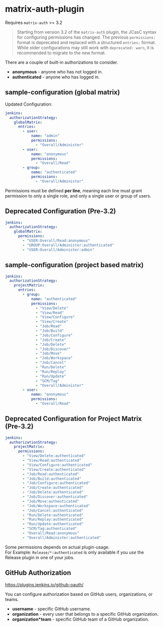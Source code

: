 # matrix-auth-plugin

Requires `matrix-auth` >= 3.2
> Starting from version 3.2 of the `matrix-auth` plugin, the JCasC syntax for configuring permissions has changed. The previous `permissions:` format is deprecated and replaced with a structured `entries:` format. While older configurations may still work with `deprecated: warn`, it is recommended to migrate to the new format.

There are a couple of built-in authorizations to consider.

- **anonymous** - anyone who has not logged in. 
- **authenticated** - anyone who has logged in. 

## sample-configuration (global matrix)

Updated Configuration:
```yaml
jenkins:
  authorizationStrategy:
    globalMatrix:
      entries:
        - user:
            name: "admin"
            permissions:
              - "Overall/Administer"
        - user:
            name: "anonymous"
            permissions:
              - "Overall/Read"
        - group:
            name: "authenticated"
            permissions:
              - "Overall/Administer"
```
Permissions must be defined **per line**, meaning each line must grant permission to only a single role, and only a single user or group of users.



## Deprecated Configuration (Pre-3.2)
```yaml
jenkins:
  authorizationStrategy:
    globalMatrix:
      permissions:
        - "USER:Overall/Read:anonymous"
        - "GROUP:Overall/Administer:authenticated"
        - "USER:Overall/Administer:admin"
```



## sample-configuration (project based matrix)

```yaml
jenkins:
  authorizationStrategy:
    projectMatrix:
      entries:
        - group:
            name: "authenticated"
            permissions:
              - "View/Delete"
              - "View/Read"
              - "View/Configure"
              - "View/Create"
              - "Job/Read"
              - "Job/Build"
              - "Job/Configure"
              - "Job/Create"
              - "Job/Delete"
              - "Job/Discover"
              - "Job/Move"
              - "Job/Workspace"
              - "Job/Cancel"
              - "Run/Delete"
              - "Run/Replay"
              - "Run/Update"
              - "SCM/Tag"
              - "Overall/Administer"
        - user:
            name: "anonymous"
            permissions:
              - "Overall/Read"
```

## Deprecated Configuration for Project Matrix (Pre-3.2)
```yaml
jenkins:
  authorizationStrategy:
    projectMatrix:
      permissions:
        - "View/Delete:authenticated"
        - "View/Read:authenticated"
        - "View/Configure:authenticated"
        - "View/Create:authenticated"
        - "Job/Read:authenticated"
        - "Job/Build:authenticated"
        - "Job/Configure:authenticated"
        - "Job/Create:authenticated"
        - "Job/Delete:authenticated"
        - "Job/Discover:authenticated"
        - "Job/Move:authenticated"
        - "Job/Workspace:authenticated"
        - "Job/Cancel:authenticated"
        - "Run/Delete:authenticated"
        - "Run/Replay:authenticated"
        - "Run/Update:authenticated"
        - "SCM/Tag:authenticated"
        - "Overall/Read:anonymous"
        - "Overall/Administer:authenticated"
```

Some permissions depends on actual plugin-usage.  
For Example: `Release/*:authenticated` is only available if you _use_ the Release plugin in one of your jobs.

## GitHub Authorization

https://plugins.jenkins.io/github-oauth/

You can configure authorization based on GitHub users, organizations, or teams.

- **username** - specific GitHub username.
- **organization** - every user that belongs to a specific GitHub organization.
- **organization*team** - specific GitHub team of a GitHub organization.
